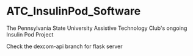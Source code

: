 # ATC_InsulinPod_Software
The Pennsylvania State University Assistive Technology Club's ongoing Insulin Pod Project

Check the dexcom-api branch for flask server
